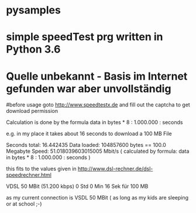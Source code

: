 # pysamples
# simple speedTest prg written in Python 3.6
# Quelle unbekannt  - Basis im Internet gefunden war aber unvollständig
#before usage goto http://www.speedtestx.de and fill out the captcha to get download permission

Calculation is done by the formula
data in bytes * 8  : 1.000.000 : seconds

e.g. in my place it takes about 16 seconds to download a 100 MB File

Seconds total: 16.442435
Data loaded:  104857600 bytes  == 100.0 Megabyte 
Speed: 51.018039603015005 Mbit/s  (  calculated by formula:  data in bytes * 8  : 1.000.000 : seconds )

this fits to  the values given in
http://www.dsl-rechner.de/dsl-speedrechner.html

VDSL 50 MBit	(51.200 kbps)	0 Std	0 Min	16 Sek	für 100 MB

as my current connection is VSDL 50 MBit  ( as long as my kids are sleeping or at school ;-)
